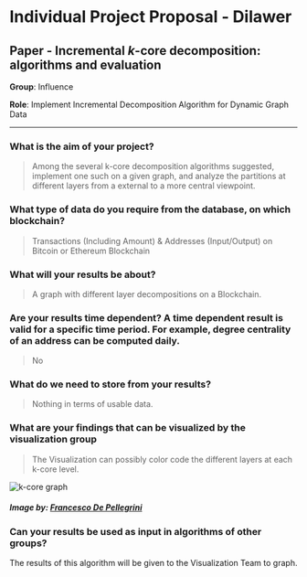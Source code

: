 
# Individual Project Proposal - Dilawer
## Paper - Incremental _k_-core decomposition: algorithms and evaluation
**Group**: Influence

**Role**: Implement Incremental Decomposition Algorithm for Dynamic Graph Data

---

### **What is the aim of your project?**
>Among the several k-core decomposition algorithms suggested, implement one such on a given graph, and analyze the partitions at different layers from a external to a more central viewpoint.


### **What type of data do you require from the database, on which blockchain?**

>Transactions (Including Amount) & Addresses (Input/Output) on Bitcoin or Ethereum Blockchain

### **What will your results be about?**

>A graph with different layer decompositions on a Blockchain.

### **Are your results time dependent? A time dependent result is valid for a specific time period. For example, degree centrality of an address can be computed daily.**

> No

### **What do we need to store from your results?**

> Nothing in terms of usable data.

### **What are your findings that can be visualized by the visualization group**

> The Visualization can possibly color code the different layers at each k-core level.

![k-core graph](https://www.researchgate.net/profile/Francesco_De_Pellegrini/publication/50855713/figure/fig1/AS:670029012013090@1536758773787/k-core-decomposition-for-a-sample-graph.png)
##### Image by: [Francesco De Pellegrini](https://www.researchgate.net/figure/k-core-decomposition-for-a-sample-graph_fig1_50855713)

### **Can your results be used as input in algorithms of other groups?**

The results of this algorithm will be given to the Visualization Team to graph.
